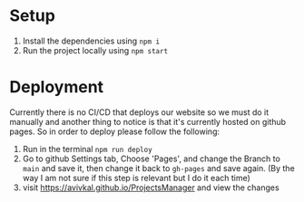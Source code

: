 # Setup
1. Install the dependencies using ```npm i```
2. Run the project locally using ```npm start```

# Deployment
Currently there is no CI/CD that deploys our website so we must do it manually and another thing to notice is that it's currently hosted on github pages.
So in order to deploy please follow the following:
1. Run in the terminal ```npm run deploy```
2. Go to github Settings tab, Choose 'Pages', and change the Branch to `main` and save it, then change it back to `gh-pages` and save again. (By the way I am not sure if this step is relevant but I do it each time)
3. visit https://avivkal.github.io/ProjectsManager and view the changes